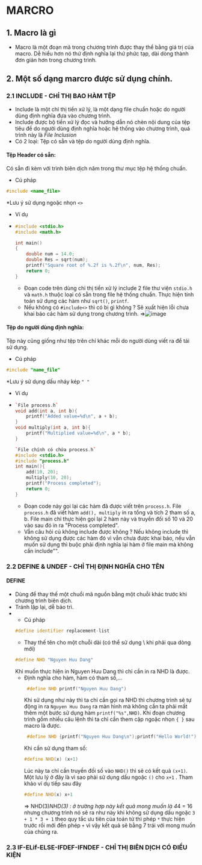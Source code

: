 # MARCRO
## 1. Macro là gì
- Macro là một đoạn mã trong chương trình được thay thể bằng giá trị của macro. Dễ hiểu hơn nó thứ định nghĩa lại thứ phức tạp, dài dòng thành đơn giản hơn trong chương trình.
## 2. Một số dạng marcro được sử dụng chính.
### 2.1 INCLUDE - CHỈ THỊ BAO HÀM TỆP
-  Include là một chỉ thị tiền xử lý, là một dạng file chuẩn hoặc do người dùng định nghĩa đưa vào chương trình.
-  Include được bộ tiền xử lý đọc và hướng dẫn nó chèn nội dung của tệp tiêu đề do người dùng định nghĩa hoặc hệ thống vào chương trình, quá trình này là _File Inclusion_
-  Có 2 loại: Tệp có sẵn và tệp do người dùng định nghĩa.
  #### Tệp Header có sẵn:
  Có sẵn đi kèm với trình biên dịch năm trong thư mục tệp hệ thống chuẩn.
  * Cú pháp
  ```cpp
  #include <name_file>
  ```
  *Lưu ý sử dụng ngoặc nhọn ` <> `
  - Ví dụ
  - ```cpp
    #include <stdio.h>
    #include <math.h>
    
    int main()
    {
        double num = 14.0;
        double Res = sqrt(num);
        printf("Square root of %.2f is %.2f\n", num, Res);
        return 0;
    }
    ```
    * Đoạn code trên dùng chỉ thị tiền xử lý include 2 file thư viện `stdio.h` và `math.h` thuộc loại có sẵn trong file hệ thống chuẩn. Thực hiện tính toán sử dụng các hàm như `sqrt()`, `printf`.
    * Nếu không có `#include<>` thì có bị gì không ? Sẽ xuất hiện lỗi chưa khai báo các hàm sử dụng trong chương trình.
      =>![image](https://github.com/user-attachments/assets/c2f157d6-b485-4661-837f-4add49b0e43f)
  #### Tệp do người dùng định nghĩa:
  Tệp này cũng giống như tệp trên chỉ khác mỗi do người dùng viết ra để tái sử dụng.
  * Cú pháp
  ```cpp
  #include "name_file"
  ```
  *Lưu ý sử dụng dấu nháy kép ` " " `
  - Ví dụ
  - ```cpp
    `File process.h`
    void add(int a, int b){
        printf("Added value=%d\n", a + b);
    }
    void multiply(int a, int b){
        printf("Multiplied value=%d\n", a * b);
    }
    ```
    ```cpp
    `File chính có chứa process.h`
    #include <stdio.h>
    #include "process.h"
    int main(){
        add(10, 20);
        multiply(10, 20);
        printf("Process completed");
        return 0;
    }
    ```
    * Đoạn code này gọi lại các hàm đã được viết trên `process.h`. File `process.h` đã viết hàm `add(), multiply` in ra tổng và tích 2 tham số a, b. File main chỉ thực hiện gọi lại 2 hàm này và truyền đối số 10 và 20 vào sau đó in ra "Process completed".
    * Vẫn câu hỏi củ không include được không ? Nếu không include thì không sử dụng được các hàm đó vì vẫn chưa được khai báo, nếu vẫn muốn sử dụng thì buộc phải định nghĩa lại hàm ở file main mà không cần include"".
### 2.2 DEFINE & UNDEF - CHỈ THỊ ĐỊNH NGHĨA CHO TÊN
#### DEFINE
-    Dùng để thay thế một chuổi mã nguồn bằng một chuỗi khác trước khi chương trình biên dịch.
-    Tránh lặp lại, dễ bảo trì.
-  * Cú pháp
    ```cpp
    #define identifier replacement-list
    ```
    * Thay thế tên cho một chuỗi dài (có thể sử dụng \ khi phải qua dòng mới)
    ```cpp
    #define NHD "Nguyen Huu Dang"
    ```
    Khi muốn thực hiện in Nguyen Huu Dang thì chỉ cần in ra NHD là được.
   * Định nghĩa cho hàm, hàm có tham số,...
     ```cpp
      #define NHD printf("Nguyen Huu Dang")
     ```
     Khi sử dụng như này thì ta chỉ cần gọi ra NHD thì chương trình sẽ tự động in ra `Nguyen Huu Dang` ra màn hình mà không cần ta phải mất thêm một bước sử dụng hàm `printf("%s",NHD)`.
     Khi đoạn chương trình gồm nhiều câu lệnh thì ta chỉ cần them cặp ngoặc nhọn `{ }` sau macro là được.
     ```cpp
      #define NHD {printf("Nguyen Huu Dang\n");printf("Hello World!");}
     ```
     Khi cần sử dụng tham số:
     ```cpp
     #define NHD(x) (x+1) 
     ```
     Lúc này ta chỉ cần truyền đối số vào `NHD()` thì sẽ có kết quả `(x+1)`. Một lưu lý ở đây là vì sao phải sử dụng dấu ngoặc `()` cho `x+1` . Tham khảo ví dụ tiếp sau đây
     ```cpp
     #define NHD(x) x+1
     ```
     => NHD(3)*NHD(3) : ở trường hợp này kết quả mong muốn là 4*4 = 16 nhưng chương trình nó sẽ ra như này
     khi không sử dụng dấu ngoặc ` 3 + 1 * 3 + 1 ` theo quy tắc ưu tiên của toán tử thì phép ` * ` thực hiện trước rồi mới đến phép ` + ` vì vậy kết quả sẽ bằng 7 trái với mong muốn của chúng ra.
### 2.3 IF-ELif-ELSE-IFDEF-IFNDEF - CHỈ THỊ BIÊN DỊCH CÓ ĐIỀU KIỆN

